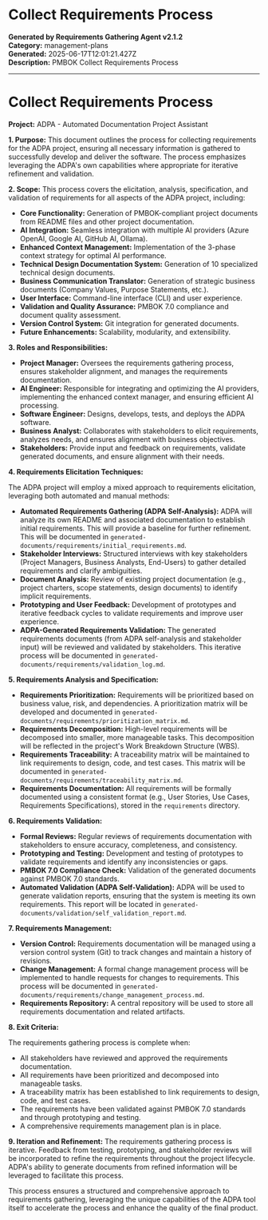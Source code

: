 # Collect Requirements Process

**Generated by Requirements Gathering Agent v2.1.2**  
**Category:** management-plans  
**Generated:** 2025-06-17T12:01:21.427Z  
**Description:** PMBOK Collect Requirements Process

---

# Collect Requirements Process

**Project:** ADPA - Automated Documentation Project Assistant

**1. Purpose:** This document outlines the process for collecting requirements for the ADPA project, ensuring all necessary information is gathered to successfully develop and deliver the software.  The process emphasizes leveraging the ADPA's own capabilities where appropriate for iterative refinement and validation.

**2. Scope:** This process covers the elicitation, analysis, specification, and validation of requirements for all aspects of the ADPA project, including:

* **Core Functionality:**  Generation of PMBOK-compliant project documents from README files and other project documentation.
* **AI Integration:**  Seamless integration with multiple AI providers (Azure OpenAI, Google AI, GitHub AI, Ollama).
* **Enhanced Context Management:**  Implementation of the 3-phase context strategy for optimal AI performance.
* **Technical Design Documentation System:** Generation of 10 specialized technical design documents.
* **Business Communication Translator:** Generation of strategic business documents (Company Values, Purpose Statements, etc.).
* **User Interface:**  Command-line interface (CLI) and user experience.
* **Validation and Quality Assurance:**  PMBOK 7.0 compliance and document quality assessment.
* **Version Control System:**  Git integration for generated documents.
* **Future Enhancements:**  Scalability, modularity, and extensibility.


**3. Roles and Responsibilities:**

* **Project Manager:** Oversees the requirements gathering process, ensures stakeholder alignment, and manages the requirements documentation.
* **AI Engineer:**  Responsible for integrating and optimizing the AI providers, implementing the enhanced context manager, and ensuring efficient AI processing.
* **Software Engineer:** Designs, develops, tests, and deploys the ADPA software.
* **Business Analyst:**  Collaborates with stakeholders to elicit requirements, analyzes needs, and ensures alignment with business objectives.
* **Stakeholders:** Provide input and feedback on requirements, validate generated documents, and ensure alignment with their needs.

**4. Requirements Elicitation Techniques:**

The ADPA project will employ a mixed approach to requirements elicitation, leveraging both automated and manual methods:

* **Automated Requirements Gathering (ADPA Self-Analysis):** ADPA will analyze its own README and associated documentation to establish initial requirements.  This will provide a baseline for further refinement.  This will be documented in `generated-documents/requirements/initial_requirements.md`.
* **Stakeholder Interviews:**  Structured interviews with key stakeholders (Project Managers, Business Analysts, End-Users) to gather detailed requirements and clarify ambiguities.
* **Document Analysis:** Review of existing project documentation (e.g., project charters, scope statements, design documents) to identify implicit requirements.
* **Prototyping and User Feedback:**  Development of prototypes and iterative feedback cycles to validate requirements and improve user experience.
* **ADPA-Generated Requirements Validation:** The generated requirements documents (from ADPA self-analysis and stakeholder input) will be reviewed and validated by stakeholders.  This iterative process will be documented in `generated-documents/requirements/validation_log.md`.


**5. Requirements Analysis and Specification:**

* **Requirements Prioritization:**  Requirements will be prioritized based on business value, risk, and dependencies.  A prioritization matrix will be developed and documented in `generated-documents/requirements/prioritization_matrix.md`.
* **Requirements Decomposition:**  High-level requirements will be decomposed into smaller, more manageable tasks.  This decomposition will be reflected in the project's Work Breakdown Structure (WBS).
* **Requirements Traceability:**  A traceability matrix will be maintained to link requirements to design, code, and test cases.  This matrix will be documented in `generated-documents/requirements/traceability_matrix.md`.
* **Requirements Documentation:**  All requirements will be formally documented using a consistent format (e.g., User Stories, Use Cases, Requirements Specifications), stored in the `requirements` directory.


**6. Requirements Validation:**

* **Formal Reviews:**  Regular reviews of requirements documentation with stakeholders to ensure accuracy, completeness, and consistency.
* **Prototyping and Testing:**  Development and testing of prototypes to validate requirements and identify any inconsistencies or gaps.
* **PMBOK 7.0 Compliance Check:**  Validation of the generated documents against PMBOK 7.0 standards.
* **Automated Validation (ADPA Self-Validation):** ADPA will be used to generate validation reports, ensuring that the system is meeting its own requirements.  This report will be located in `generated-documents/validation/self_validation_report.md`.


**7. Requirements Management:**

* **Version Control:**  Requirements documentation will be managed using a version control system (Git) to track changes and maintain a history of revisions.
* **Change Management:**  A formal change management process will be implemented to handle requests for changes to requirements.  This process will be documented in `generated-documents/requirements/change_management_process.md`.
* **Requirements Repository:**  A central repository will be used to store all requirements documentation and related artifacts.


**8. Exit Criteria:**

The requirements gathering process is complete when:

* All stakeholders have reviewed and approved the requirements documentation.
* All requirements have been prioritized and decomposed into manageable tasks.
* A traceability matrix has been established to link requirements to design, code, and test cases.
* The requirements have been validated against PMBOK 7.0 standards and through prototyping and testing.
* A comprehensive requirements management plan is in place.


**9.  Iteration and Refinement:**  The requirements gathering process is iterative.  Feedback from testing, prototyping, and stakeholder reviews will be incorporated to refine the requirements throughout the project lifecycle.  ADPA's ability to generate documents from refined information will be leveraged to facilitate this process.

This process ensures a structured and comprehensive approach to requirements gathering, leveraging the unique capabilities of the ADPA tool itself to accelerate the process and enhance the quality of the final product.

